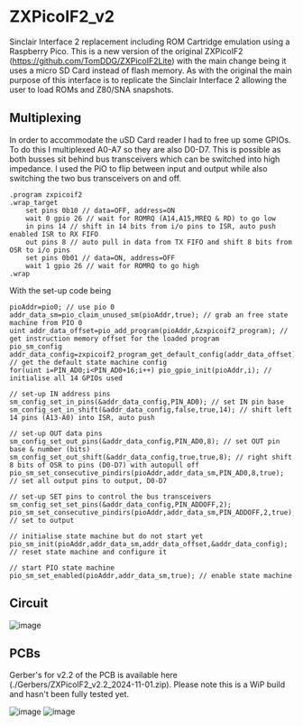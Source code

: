 # ZXPicoIF2_v2

Sinclair Interface 2 replacement including ROM Cartridge emulation using a Raspberry Pico. This is a new version of the original ZXPicoIF2 (https://github.com/TomDDG/ZXPicoIF2Lite) with the main change being it uses a micro SD Card instead of flash memory. As with the original the main purpose of this interface is to replicate the Sinclair Interface 2 allowing the user to load ROMs and Z80/SNA snapshots.

## Multiplexing

In order to accommodate the uSD Card reader I had to free up some GPIOs. To do this I multiplexed A0-A7 so they are also D0-D7. This is possible as both busses sit behind bus transceivers which can be switched into high impedance. I used the PiO to flip between input and output while also switching the two bus transceivers on and off.

````
.program zxpicoif2
.wrap_target
    set pins 0b10 // data=OFF, address=ON
    wait 0 gpio 26 // wait for ROMRQ (A14,A15,MREQ & RD) to go low
    in pins 14 // shift in 14 bits from i/o pins to ISR, auto push enabled ISR to RX FIFO
    out pins 8 // auto pull in data from TX FIFO and shift 8 bits from OSR to i/o pins
    set pins 0b01 // data=ON, address=OFF    
    wait 1 gpio 26 // wait for ROMRQ to go high
.wrap
````

With the set-up code being

````
pioAddr=pio0; // use pio 0
addr_data_sm=pio_claim_unused_sm(pioAddr,true); // grab an free state machine from PIO 0
uint addr_data_offset=pio_add_program(pioAddr,&zxpicoif2_program); // get instruction memory offset for the loaded program
pio_sm_config addr_data_config=zxpicoif2_program_get_default_config(addr_data_offset); // get the default state machine config
for(uint i=PIN_AD0;i<PIN_AD0+16;i++) pio_gpio_init(pioAddr,i); // initialise all 14 GPIOs used

// set-up IN address pins    
sm_config_set_in_pins(&addr_data_config,PIN_AD0); // set IN pin base
sm_config_set_in_shift(&addr_data_config,false,true,14); // shift left 14 pins (A13-A0) into ISR, auto push

// set-up OUT data pins    
sm_config_set_out_pins(&addr_data_config,PIN_AD0,8); // set OUT pin base & number (bits)
sm_config_set_out_shift(&addr_data_config,true,true,8); // right shift 8 bits of OSR to pins (D0-D7) with autopull off
pio_sm_set_consecutive_pindirs(pioAddr,addr_data_sm,PIN_AD0,8,true); // set all output pins to output, D0-D7

// set-up SET pins to control the bus transceivers
sm_config_set_set_pins(&addr_data_config,PIN_ADDOFF,2);
pio_sm_set_consecutive_pindirs(pioAddr,addr_data_sm,PIN_ADDOFF,2,true); // set to output

// initialise state machine but do not start yet    
pio_sm_init(pioAddr,addr_data_sm,addr_data_offset,&addr_data_config); // reset state machine and configure it

// start PIO state machine
pio_sm_set_enabled(pioAddr,addr_data_sm,true); // enable state machine
````

## Circuit

![image](./Images/IF2_v2.2.png "Circuit")

## PCBs

Gerber's for v2.2 of the PCB is available here (./Gerbers/ZXPicoIF2_v2.2_2024-11-01.zip). Please note this is a WiP build and hasn't been fully tested yet.

![image](./Gerbers/IF2_v2.2_top.png "PCB top")
![image](./Gerbers/IF2_v2.2_bottom.png "PCB bottom")
